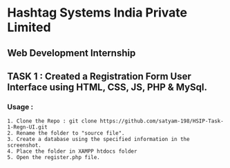 # Hashtag Systems India Private Limited

## Web Development Internship

## TASK 1 : Created a Registration Form User Interface using HTML, CSS, JS, PHP & MySql.

### Usage : 
```
1. Clone the Repo : git clone https://github.com/satyam-198/HSIP-Task-1-Regn-UI.git
2. Rename the folder to "source file".
3. Create a database using the specified information in the screenshot.
4. Place the folder in XAMPP htdocs folder
5. Open the register.php file.
```


